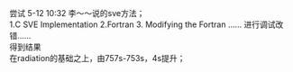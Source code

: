 尝试 5-12 10:32 李～～说的sve方法；  
1.C SVE Implementation 2.Fortran 3. Modifying the Fortran ……
进行调试改错……  
得到结果  
在radiation的基础之上，由757s-753s，4s提升；